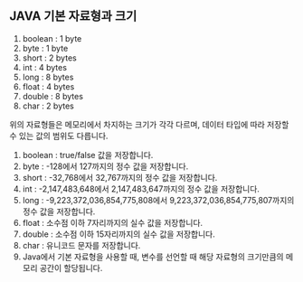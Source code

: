 ## JAVA 기본 자료형과 크기

1. boolean : 1 byte
2. byte : 1 byte
3. short : 2 bytes
4. int : 4 bytes
5. long : 8 bytes
6. float : 4 bytes
7. double : 8 bytes
8. char : 2 bytes

위의 자료형들은 메모리에서 차지하는 크기가 각각 다르며, 데이터 타입에 따라 저장할 수 있는 값의 범위도 다릅니다.

1) boolean : true/false 값을 저장합니다.
2) byte : -128에서 127까지의 정수 값을 저장합니다.
3) short : -32,768에서 32,767까지의 정수 값을 저장합니다.
4) int : -2,147,483,648에서 2,147,483,647까지의 정수 값을 저장합니다.
5) long : -9,223,372,036,854,775,808에서 9,223,372,036,854,775,807까지의 정수 값을 저장합니다.
6) float : 소수점 이하 7자리까지의 실수 값을 저장합니다.
7) double : 소수점 이하 15자리까지의 실수 값을 저장합니다.
8) char : 유니코드 문자를 저장합니다.
9) Java에서 기본 자료형을 사용할 때, 변수를 선언할 때 해당 자료형의 크기만큼의 메모리 공간이 할당됩니다.